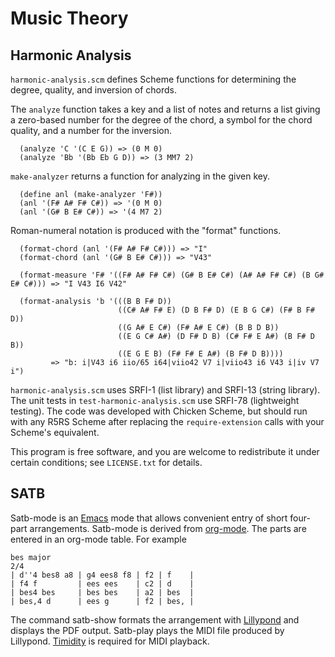 # Music Theory

## Harmonic Analysis
`harmonic-analysis.scm` defines Scheme functions for determining the degree, quality, and inversion of chords.

The `analyze` function takes a key and a list of notes and returns a list giving a zero-based number for the degree of the chord, a symbol for the chord quality, and a number for the inversion.
```
  (analyze 'C '(C E G)) => (0 M 0)
  (analyze 'Bb '(Bb Eb G D)) => (3 MM7 2)
```

`make-analyzer` returns a function for analyzing in the given key.
```
  (define anl (make-analyzer 'F#))
  (anl '(F# A# F# C#)) => '(0 M 0)
  (anl '(G# B E# C#)) => '(4 M7 2)
```

Roman-numeral notation is produced with the "format" functions.
```
  (format-chord (anl '(F# A# F# C#))) => "I"
  (format-chord (anl '(G# B E# C#))) => "V43"

  (format-measure 'F# '((F# A# F# C#) (G# B E# C#) (A# A# F# C#) (B G# E# C#))) => "I V43 I6 V42"

  (format-analysis 'b '(((B B F# D))
                        ((C# A# F# E) (D B F# D) (E B G C#) (F# B F# D))
                        ((G A# E C#) (F# A# E C#) (B B D B))
                        ((E G C# A#) (D F# D B) (C# F# E A#) (B F# D B))
                        ((E G E B) (F# F# E A#) (B F# D B))))
         => "b: i|V43 i6 iio/65 i64|viio42 V7 i|viio43 i6 V43 i|iv V7 i")
```

`harmonic-analysis.scm` uses SRFI-1 (list library) and SRFI-13 (string library).  The unit tests in `test-harmonic-analysis.scm` use SRFI-78 (lightweight testing).  The code was developed with Chicken Scheme, but should run with any R5RS Scheme after replacing the `require-extension` calls with your Scheme's equivalent.

This program is free software, and you are welcome to redistribute it under certain conditions; see `LICENSE.txt` for details.

## SATB
Satb-mode is an [Emacs](https://www.gnu.org/software/emacs/) mode that allows convenient entry
of short four-part arrangements.  Satb-mode is derived from [org-mode](https://orgmode.org/).
The parts are entered in an org-mode table.  For example
```
bes major
2/4
| d''4 bes8 a8 | g4 ees8 f8 | f2 | f    |
| f4 f         | ees ees    | c2 | d    |
| bes4 bes     | bes bes    | a2 | bes  |
| bes,4 d      | ees g      | f2 | bes, |
````

The command satb-show formats the arrangement with [Lillypond](http://lilypond.org/) and
displays the PDF output.  Satb-play plays the MIDI file produced by Lillypond.
[Timidity](http://timidity.sourceforge.net/) is required for MIDI playback.
